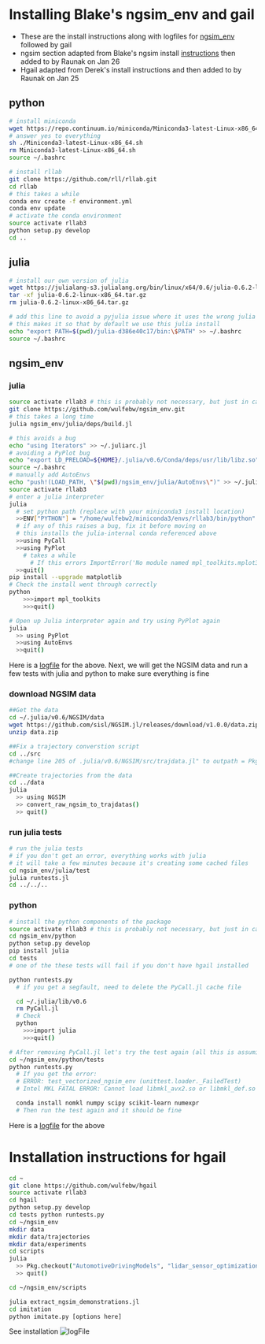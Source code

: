 # Installing Blake's ngsim_env and gail
- These are the install instructions along with logfiles for [ngsim_env](https://github.com/wulfebw/ngsim_env) followed by gail 
- ngsim section adapted from Blake's ngsim install [instructions](https://github.com/wulfebw/ngsim_env/blob/master/docs/install.md) then added to by Raunak on Jan 26
- Hgail adapted from Derek's install instructions and then added to by Raunak on Jan 25

## python
```bash
# install miniconda
wget https://repo.continuum.io/miniconda/Miniconda3-latest-Linux-x86_64.sh
# answer yes to everything
sh ./Miniconda3-latest-Linux-x86_64.sh
rm Miniconda3-latest-Linux-x86_64.sh
source ~/.bashrc

# install rllab
git clone https://github.com/rll/rllab.git
cd rllab
# this takes a while
conda env create -f environment.yml
conda env update
# activate the conda environment
source activate rllab3
python setup.py develop
cd ..
```

## julia
```bash
# install our own version of julia
wget https://julialang-s3.julialang.org/bin/linux/x64/0.6/julia-0.6.2-linux-x86_64.tar.gz
tar -xf julia-0.6.2-linux-x86_64.tar.gz
rm julia-0.6.2-linux-x86_64.tar.gz

# add this line to avoid a pyjulia issue where it uses the wrong julia
# this makes it so that by default we use this julia install
echo "export PATH=$(pwd)/julia-d386e40c17/bin:\$PATH" >> ~/.bashrc
source ~/.bashrc
```

## ngsim_env

### julia
```bash
source activate rllab3 # this is probably not necessary, but just in case
git clone https://github.com/wulfebw/ngsim_env.git
# this takes a long time
julia ngsim_env/julia/deps/build.jl

# this avoids a bug
echo "using Iterators" >> ~/.juliarc.jl
# avoiding a PyPlot bug
echo "export LD_PRELOAD=${HOME}/.julia/v0.6/Conda/deps/usr/lib/libz.so" >> ~/.bashrc 
source ~/.bashrc
# manually add AutoEnvs
echo "push!(LOAD_PATH, \"$(pwd)/ngsim_env/julia/AutoEnvs\")" >> ~/.juliarc.jl
source activate rllab3
# enter a julia interpreter
julia
  # set python path (replace with your miniconda3 install location)
  >>ENV["PYTHON"] = "/home/wulfebw2/miniconda3/envs/rllab3/bin/python"
  # if any of this raises a bug, fix it before moving on
  # this installs the julia-internal conda referenced above
  >>using PyCall
  >>using PyPlot
    # takes a while
      # If this errors ImportError('No module named mpl_toolkits.mplot3d',), you need to upgrade matplotlib
  >>quit()
pip install --upgrade matplotlib
# Check the install went through correctly
python
    >>>import mpl_toolkits
    >>>quit()

# Open up Julia interpreter again and try using PyPlot again
julia
  >> using PyPlot
  >>using AutoEnvs
  >>quit()
```
Here is a [logfile](logFiles/installLog_ngsim) for the above. Next, we will get the NGSIM data and run a few tests with julia and python to make sure everything is fine

### download NGSIM data
```bash
##Get the data
cd ~/.julia/v0.6/NGSIM/data
wget https://github.com/sisl/NGSIM.jl/releases/download/v1.0.0/data.zip
unzip data.zip

##Fix a trajectory converstion script
cd ../src
#change line 205 of .julia/v0.6/NGSIM/src/trajdata.jl" to outpath = Pkg.dir("NGSIM", "data", "trajdata_"*splitdir(filename)[2])

##Create trajectories from the data
cd ../data
julia
  >> using NGSIM
  >> convert_raw_ngsim_to_trajdatas()
  >> quit()
```

### run julia tests

```bash
# run the julia tests
# if you don't get an error, everything works with julia
# it will take a few minutes because it's creating some cached files
cd ngsim_env/julia/test
julia runtests.jl
cd ../../..
```

### python
```bash
# install the python components of the package
source activate rllab3 # this is probably not necessary, but just in case
cd ngsim_env/python
python setup.py develop
pip install julia
cd tests
# one of the these tests will fail if you don't have hgail installed

python runtests.py
  # if you get a segfault, need to delete the PyCall.jl cache file

  cd ~/.julia/lib/v0.6
  rm PyCall.jl
  # Check
  python
    >>>import julia
    >>>quit()

# After removing PyCall.jl let's try the test again (all this is assuming you got a seg fault)
cd ~/ngsim_env/python/tests
python runtests.py
  # If you get the error: 
  # ERROR: test_vectorized_ngsim_env (unittest.loader._FailedTest)
  # Intel MKL FATAL ERROR: Cannot load libmkl_avx2.so or libmkl_def.so

  conda install nomkl numpy scipy scikit-learn numexpr
  # Then run the test again and it should be fine

```
Here is a [logfile](logFiles/ngsim_test_log) for the above

# Installation instructions for hgail
```bash
cd ~
git clone https://github.com/wulfebw/hgail
source activate rllab3
cd hgail
python setup.py develop
cd tests python runtests.py
cd ~/ngsim_env
mkdir data
mkdir data/trajectories
mkdir data/experiments
cd scripts
julia
  >> Pkg.checkout("AutomotiveDrivingModels", "lidar_sensor_optimization")
  >> quit()

cd ~/ngsim_env/scripts

julia extract_ngsim_demonstrations.jl
cd imitation
python imitate.py [options here]
```
See installation ![logFile](logFiles/installLog_hgail)
